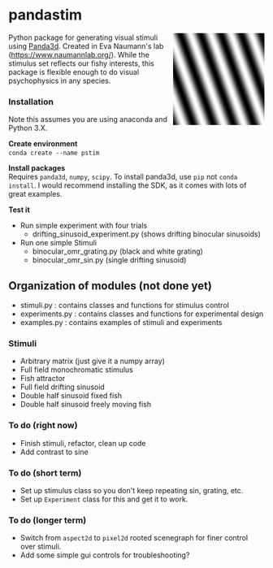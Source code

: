 # pandastim
<img style="float: right;width: 180px;" src=".\images\omr_sin_example.png ">

Python package for generating visual stimuli using [Panda3d](https://www.panda3d.org/). Created in Eva Naumann's lab (https://www.naumannlab.org/).  While the stimulus set reflects our fishy interests, this package is flexible enough to do visual psychophysics in any species.

### Installation
Note this assumes you are using anaconda and Python 3.X.

**Create environment**    
`conda create --name pstim`

**Install packages**    
Requires `panda3d`, `numpy`, `scipy`.
To install panda3d, use `pip` not `conda install`. I would recommend installing the SDK, as it comes with lots of great examples.

**Test it**
- Run simple experiment with four trials
  - drifting_sinusoid_experiment.py (shows drifting binocular sinusoids)
- Run one simple Stimuli
  - binocular_omr_grating.py  (black and white grating)
  - binocular_omr_sin.py  (single drifting sinusoid)

## Organization of modules (not done yet)
- stimuli.py : contains classes and functions for stimulus control
- experiments.py : contains classes and functions for experimental design
- examples.py : contains examples of stimuli and experiments

### Stimuli
- Arbitrary matrix (just give it a numpy array)
- Full field monochromatic stimulus
- Fish attractor
- Full field drifting sinusoid
- Double half sinusoid fixed fish  
- Double half sinusoid freely moving fish

### To do (right now)
- Finish stimuli, refactor, clean up code
- Add contrast to sine

### To do (short term)
- Set up stimulus class so you don't keep repeating sin, grating, etc.
- Set up `Experiment` class for this and get it to work.

### To do (longer term)
- Switch from `aspect2d` to `pixel2d` rooted scenegraph for finer control over stimuli.
- Add some simple gui controls for troubleshooting?
